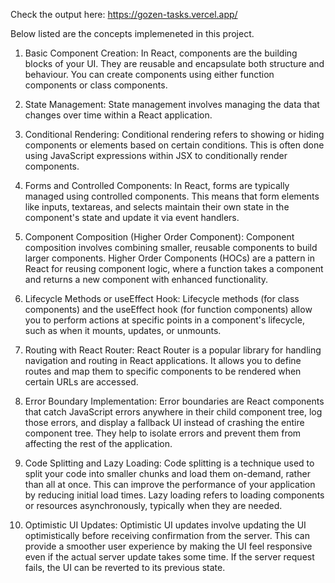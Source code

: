 Check the output here:
https://gozen-tasks.vercel.app/

Below listed are the concepts implemeneted in this project.
1. Basic Component Creation: In React, components are the building blocks of your UI. They are reusable and encapsulate both structure and behaviour. You can create components using either function components or class components.

2. State Management: State management involves managing the data that changes over time within a React application.

3. Conditional Rendering: Conditional rendering refers to showing or hiding components or elements based on certain conditions. This is often done using JavaScript expressions within JSX to conditionally render components.

4. Forms and Controlled Components: In React, forms are typically managed using controlled components. This means that form elements like inputs, textareas, and selects maintain their own state in the component's state and update it via event handlers.

5. Component Composition (Higher Order Component): Component composition involves combining smaller, reusable components to build larger components. Higher Order Components (HOCs) are a pattern in React for reusing component logic, where a function takes a component and returns a new component with enhanced functionality.

6. Lifecycle Methods or useEffect Hook: Lifecycle methods (for class components) and the useEffect hook (for function components) allow you to perform actions at specific points in a component's lifecycle, such as when it mounts, updates, or unmounts.

7. Routing with React Router: React Router is a popular library for handling navigation and routing in React applications. It allows you to define routes and map them to specific components to be rendered when certain URLs are accessed.

8. Error Boundary Implementation: Error boundaries are React components that catch JavaScript errors anywhere in their child component tree, log those errors, and display a fallback UI instead of crashing the entire component tree. They help to isolate errors and prevent them from affecting the rest of the application.

9. Code Splitting and Lazy Loading: Code splitting is a technique used to split your code into smaller chunks and load them on-demand, rather than all at once. This can improve the performance of your application by reducing initial load times. Lazy loading refers to loading components or resources asynchronously, typically when they are needed.

10. Optimistic UI Updates: Optimistic UI updates involve updating the UI optimistically before receiving confirmation from the server. This can provide a smoother user experience by making the UI feel responsive even if the actual server update takes some time. If the server request fails, the UI can be reverted to its previous state.


